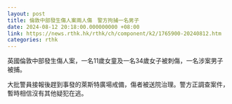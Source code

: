 ```yaml
---
layout: post
title: 倫敦中部發生傷人案兩人傷　警方拘捕一名男子
date: 2024-08-12 20:18:00.000000000 +08:00
link: https://news.rthk.hk/rthk/ch/component/k2/1765900-20240812.htm
categories: rthk
---
```


英國倫敦中部發生傷人案，一名11歲女童及一名34歲女子被刺傷，一名涉案男子被捕。

大批警員接報後趕到事發的萊斯特廣場戒備，傷者被送院治理。警方正調查案件，暫時相信沒有其他疑犯在逃。
